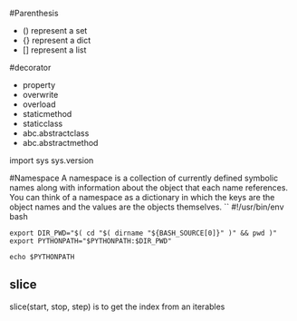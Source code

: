 #Parenthesis
- () represent a set
- {} represent a dict
- [] represent a list

#decorator
- property
- overwrite
- overload
- staticmethod
- staticclass
- abc.abstractclass
- abc.abstractmethod

import sys
sys.version

#Namespace
A namespace is a collection of currently defined symbolic names along with information about the object that each name references. You can think of a namespace as a dictionary in which the keys are the object names and the values are the objects themselves.
``
#!/usr/bin/env bash
```
export DIR_PWD="$( cd "$( dirname "${BASH_SOURCE[0]}" )" && pwd )"
export PYTHONPATH="$PYTHONPATH:$DIR_PWD"

echo $PYTHONPATH
```

## slice
slice(start, stop, step) is to get the index from an iterables
